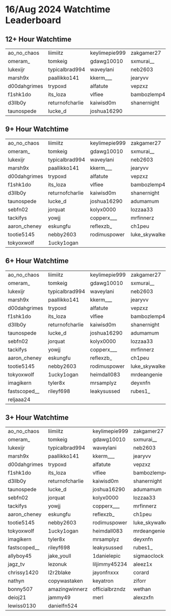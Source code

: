 # 16/Aug 2024 Watchtime Leaderboard

## 12+ Hour Watchtime

| | | | |
| --- | --- | --- | --- |
| ao_no_chaos | liimiitz | keylimepie999 | zakgamer27 |
| omeram_ | tomkeig | gdawg10010 | sxmurai__ |
| lukexijr | typicalbrad994 | waveylani | neb2603 |
| marsh9x | paallikko141 | kkerm___ | jearyvv |
| d00dahgrimes | trypoxd | alfatute | vepzxz |
| f1shk1do | its_loza | vlfiee | bambozlemp4 |
| d3llb0y | returnofcharlie | kaiwisd0m | shanernight |
| taunospede | lucke_d | joshua16290 |  |

## 9+ Hour Watchtime

| | | | |
| --- | --- | --- | --- |
| ao_no_chaos | liimiitz | keylimepie999 | zakgamer27 |
| omeram_ | tomkeig | gdawg10010 | sxmurai__ |
| lukexijr | typicalbrad994 | waveylani | neb2603 |
| marsh9x | paallikko141 | kkerm___ | jearyvv |
| d00dahgrimes | trypoxd | alfatute | vepzxz |
| f1shk1do | its_loza | vlfiee | bambozlemp4 |
| d3llb0y | returnofcharlie | kaiwisd0m | shanernight |
| taunospede | lucke_d | joshua16290 | adumamum |
| sebfn02 | jorquat | kolyx0000 | lozzaa33 |
| tackifys | yowjj | copperx___ | mrfinnerz |
| aaron_cheney | eskungfu | reflexzb_ | ch1peu |
| tootie5145 | nebby2603 | rodimuspower | luke_skywalker325 |
| tokyoxwolf | 1ucky1ogan | | |

## 6+ Hour Watchtime

| | | | |
| --- | --- | --- | --- |
| ao_no_chaos | liimiitz | keylimepie999 | zakgamer27 |
| omeram_ | tomkeig | gdawg10010 | sxmurai__ |
| lukexijr | typicalbrad994 | waveylani | neb2603 |
| marsh9x | paallikko141 | kkerm___ | jearyvv |
| d00dahgrimes | trypoxd | alfatute | vepzxz |
| f1shk1do | its_loza | vlfiee | bambozlemp4 |
| d3llb0y | returnofcharlie | kaiwisd0m | shanernight |
| taunospede | lucke_d | joshua16290 | adumamum |
| sebfn02 | jorquat | kolyx0000 | lozzaa33 |
| tackifys | yowjj | copperx___ | mrfinnerz |
| aaron_cheney | eskungfu | reflexzb_ | ch1peu |
| tootie5145 | nebby2603 | rodimuspower | luke_skywalker325 |
| tokyoxwolf | 1ucky1ogan | heimdall083 | mrdeangenie |
| imagikern | tyler8x | mrsamplyz | deyxnfn |
| fastscoped__ | rileyf698 | leakysussed | rubes1_ |
| reljaaa24 | | | |

## 3+ Hour Watchtime

| | | | |
| --- | --- | --- | --- |
| ao_no_chaos | liimiitz | keylimepie999 | zakgamer27 |
| omeram_ | tomkeig | gdawg10010 | sxmurai__ |
| lukexijr | typicalbrad994 | waveylani | neb2603 |
| marsh9x | paallikko141 | kkerm___ | jearyvv |
| d00dahgrimes | trypoxd | alfatute | vepzxz |
| f1shk1do | its_loza | vlfiee | bambozlemp4 |
| d3llb0y | returnofcharlie | kaiwisd0m | shanernight |
| taunospede | lucke_d | joshua16290 | adumamum |
| sebfn02 | jorquat | kolyx0000 | lozzaa33 |
| tackifys | yowjj | copperx___ | mrfinnerz |
| aaron_cheney | eskungfu | reflexzb_ | ch1peu |
| tootie5145 | nebby2603 | rodimuspower | luke_skywalker325 |
| tokyoxwolf | 1ucky1ogan | heimdall083 | mrdeangenie |
| imagikern | tyler8x | mrsamplyz | deyxnfn |
| fastscoped__ | rileyf698 | leakysussed | rubes1_ |
| allyboy45 | jake_youll | 1danielepic | sigmaoclock |
| jagz_tv | lezonuk | liljimmy45234 | aleez1x |
| chrissy1420 | l2r2blake | jayonfnxxx | corard |
| nathyn | copywastaken | keyatron | ziforr |
| bonny507 | amazingwinnerz | officialbrzndz | wethan |
| deioj21 | jammy49 | merl | alexzxfn |
| lewiss0130 | danielfn524 | | |
